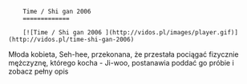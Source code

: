 
        Time / Shi gan 2006 
        =============
        
        [![Time / Shi gan 2006 ](http://vidos.pl/images/player.gif)](http://vidos.pl/time-shi-gan-2006)
        
        
 Młoda kobieta, Seh-hee, przekonana, że przestała pociągać fizycznie mężczyznę, którego kocha - Ji-woo, postanawia poddać go próbie i zobacz pełny opis
    